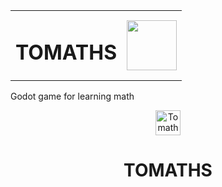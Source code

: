 <table>
  <tr>
    <td><h1>TOMATHS</h1></td>
    <td><img src="./Sprites/Tomate-removebg-preview.png" width="80"/></td>
  </tr>
</table>
Godot game for learning math
<div align="center">
  <p>
    <img src="./Sprites/Tomate-removebg-preview.png" alt="Tomaths Logo" width="40"/>
  </p>
  <h1>TOMATHS</h1>
</div>

